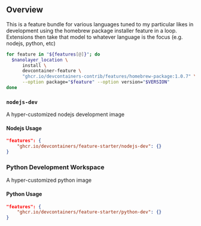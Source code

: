 ## Overview

This is a feature bundle for various languages tuned to my particular likes in development using the homebrew package installer feature in a loop. Extensions then take that model to whatever
language is the focus (e.g. nodejs, python, etc)

```bash
for feature in "${features[@]}"; do
  $nanolayer_location \
      install \
      devcontainer-feature \
      "ghcr.io/devcontainers-contrib/features/homebrew-package:1.0.7" \
      --option package="$feature" --option version="$VERSION"
done
```

### `nodejs-dev`

A hyper-customized nodejs development image

#### Nodejs Usage

```json
"features": {
    "ghcr.io/devcontainers/feature-starter/nodejs-dev": {}
}
```

### Python Development Workspace

A hyper-customized python image

#### Python Usage

```json
"features": {
    "ghcr.io/devcontainers/feature-starter/python-dev": {}
}
```
